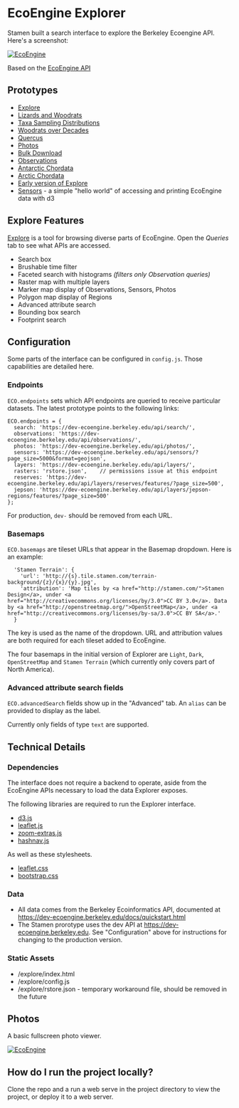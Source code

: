 # EcoEngine Explorer

Stamen built a search interface to explore the Berkeley Ecoengine API. Here's a screenshot:

[![EcoEngine](https://cloud.githubusercontent.com/assets/156229/5325698/82deef8a-7ca8-11e4-8a4a-921b5c684152.png)](http://stamen.github.io/ecoengine/explore/)

Based on the [EcoEngine API](https://ecoengine.berkeley.edu/)

## Prototypes

* [Explore](http://stamen.github.io/ecoengine/explore/)
* [Lizards and Woodrats](http://stamen.github.io/ecoengine/prototypes/covis/lizards-woodrats.html)
* [Taxa Sampling Distributions](http://stamen.github.io/ecoengine/prototypes/covis/multiples-taxa.html)
* [Woodrats over Decades](http://stamen.github.io/ecoengine/prototypes/covis/multiples-decades.html)
* [Quercus](http://stamen.github.io/ecoengine/prototypes/covis/oaks.html)
* [Photos](http://stamen.github.io/ecoengine/photos/)
* [Bulk Download](http://stamen.github.io/ecoengine/prototypes/loading/bulk-download.html)
* [Observations](http://stamen.github.io/ecoengine/prototypes/observations/)
* [Antarctic Chordata](http://stamen.github.io/ecoengine/prototypes/projections/antarctica.html)
* [Arctic Chordata](http://stamen.github.io/ecoengine/prototypes/projections/arctic.html)
* [Early version of Explore](http://stamen.github.io/ecoengine/prototypes/multi/)
* [Sensors](http://stamen.github.io/ecoengine/prototypes/sensors/index.html) - a simple "hello world" of accessing and printing EcoEngine data with d3

## Explore Features

[Explore](http://stamen.github.io/ecoengine/explore) is a tool for browsing diverse parts of EcoEngine. Open the *Queries* tab to see what APIs are accessed.

* Search box
* Brushable time filter
* Faceted search with histograms *(filters only Observation queries)*
* Raster map with multiple layers
* Marker map display of Observations, Sensors, Photos
* Polygon map display of Regions
* Advanced attribute search
* Bounding box search
* Footprint search

## Configuration

Some parts of the interface can be configured in `config.js`. Those capabilities are detailed here.

### Endpoints

`ECO.endpoints` sets which API endpoints are queried to receive particular datasets. The latest prototype points to the following links:

```
ECO.endpoints = {
  search: 'https://dev-ecoengine.berkeley.edu/api/search/',
  observations: 'https://dev-ecoengine.berkeley.edu/api/observations/',
  photos: 'https://dev-ecoengine.berkeley.edu/api/photos/',
  sensors: 'https://dev-ecoengine.berkeley.edu/api/sensors/?page_size=5000&format=geojson',
  layers: 'https://dev-ecoengine.berkeley.edu/api/layers/',
  rasters: 'rstore.json',    // permissions issue at this endpoint
  reserves: 'https://dev-ecoengine.berkeley.edu/api/layers/reserves/features/?page_size=500',
  jepson: 'https://dev-ecoengine.berkeley.edu/api/layers/jepson-regions/features/?page_size=500'
};
```

For production, `dev-` should be removed from each URL.

### Basemaps

`ECO.basemaps` are tileset URLs that appear in the Basemap dropdown. Here is an example:

```
  'Stamen Terrain': {
    'url': 'http://{s}.tile.stamen.com/terrain-background/{z}/{x}/{y}.jpg',
    'attribution': 'Map tiles by <a href="http://stamen.com/">Stamen Design</a>, under <a href="http://creativecommons.org/licenses/by/3.0">CC BY 3.0</a>. Data by <a href="http://openstreetmap.org/">OpenStreetMap</a>, under <a href="http://creativecommons.org/licenses/by-sa/3.0">CC BY SA</a>.'
  }
```

The key is used as the name of the dropdown. URL and attribution values are both required for each tileset added to EcoEngine.

The four basemaps in the initial version of Explorer are `Light`, `Dark`, `OpenStreetMap` and `Stamen Terrain` (which currently only covers part of North America).

### Advanced attribute search fields

`ECO.advancedSearch` fields show up in the "Advanced" tab. An `alias` can be provided to display as the label.

Currently only fields of type `text` are supported.

## Technical Details

### Dependencies

The interface does not require a backend to operate, aside from the EcoEngine APIs necessary to load the data Explorer exposes.

The following libraries are required to run the Explorer interface.

* [d3.js](http://d3js.org/d3.v3.min.js)
* [leaflet.js](http://cdn.leafletjs.com/leaflet-0.7.3/leaflet.js)
* [zoom-extras.js](/lib/zoom-extras.js)
* [hashnav.js](/lib/hashnav.js)

As well as these stylesheets.

* [leaflet.css](http://cdn.leafletjs.com/leaflet-0.7.3/leaflet.css)
* [bootstrap.css](//maxcdn.bootstrapcdn.com/bootstrap/3.2.0/css/bootstrap.min.css)

### Data

* All data comes from the Berkeley Ecoinformatics API, documented at https://dev-ecoengine.berkeley.edu/docs/quickstart.html
* The Stamen prorotype uses the dev API at https://dev-ecoengine.berkeley.edu. See "Configuration" above for instructions for changing to the production version.

### Static Assets

* /explore/index.html
* /explore/config.js
* /explore/rstore.json          - temporary workaround file, should be removed in the future

## Photos

A basic fullscreen photo viewer.

[![EcoEngine](https://cloud.githubusercontent.com/assets/156229/5325740/c78b40d8-7ca9-11e4-99e7-8426a3e15cff.png)](http://stamen.github.io/ecoengine/photos/)

## How do I run the project locally?

Clone the repo and a run a web serve in the project directory to view the project, or deploy it to a web server.
